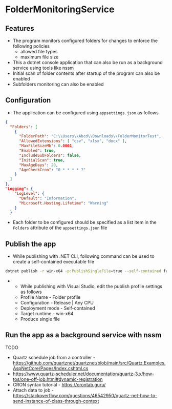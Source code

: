 # FolderMonitoringService

## Features
* The program monitors configured folders for changes to enforce the following policies 
	* allowed file types
	* maximum file size
* This a dotnet console application that can also be run as a background service using tools like nssm
* Initial scan of folder contents after startup of the program can also be enabled
* Subfolders monitoring can also be enabled

## Configuration
* The application can be configured using `appsettings.json` as follows
```json
{
  "Folders": [
    {
      "FolderPath": "C:\\Users\\Abcd\\Downloads\\FolderMonitorTest",
      "AllowedExtensions": [ "csv", "xlsx", "docx" ],
      "MaxFileSizeMb": 0.0001,
      "Enabled": true,
      "IncludeSubFolders": false,
      "InitialScan": true,
      "MaxAgeDays": 20,
      "AgeCheckCron": "0 * * * * ?"
    }
  ]
},
"Logging": {
    "LogLevel": {
      "Default": "Information",
      "Microsoft.Hosting.Lifetime": "Warning"
    }
  }
```
* Each folder to be configured should be specified as a list item in the `Folders` attribute of the `appsettings.json` file

## Publish the app
* While publishing with .NET CLI, following command can be used to create a self-contained executable file

```bash
dotnet publish -r win-x64 -p:PublishSingleFile=true --self-contained false
```

* * While publishing with Visual Studio, edit the publish profile settings as follows
  * Profile Name - Folder profile
  * Configuration - Release | Any CPU
  * Deployment mode - Self-contained
  * Target runtime - win-x64
  * Produce single file

## Run the app as a background service with nssm
TODO
* Quartz schedule job from a controller - https://github.com/quartznet/quartznet/blob/main/src/Quartz.Examples.AspNetCore/Pages/Index.cshtml.cs
* https://www.quartz-scheduler.net/documentation/quartz-3.x/how-tos/one-off-job.html#dynamic-registration
* CRON syntax tutorial - https://crontab.guru/
* Attach data to job - https://stackoverflow.com/questions/46542950/quartz-net-how-to-send-instance-of-class-through-context